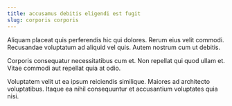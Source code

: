 ```yaml
---
title: accusamus debitis eligendi est fugit
slug: corporis corporis
---
```


Aliquam placeat quis perferendis hic qui dolores. Rerum eius velit commodi. Recusandae voluptatum ad aliquid vel quis. Autem nostrum cum ut debitis.

Corporis consequatur necessitatibus cum et. Non repellat qui quod ullam et. Vitae commodi aut repellat quia at odio.

Voluptatem velit ut ea ipsum reiciendis similique. Maiores ad architecto voluptatibus. Itaque ea nihil consequuntur et accusantium voluptates quia nisi.
